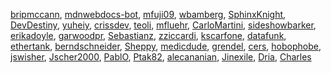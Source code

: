 [bripmccann](/en-US/profiles/bripmccann),
[mdnwebdocs-bot](/en-US/profiles/mdnwebdocs-bot),
[mfuji09](/en-US/profiles/mfuji09),
[wbamberg](/en-US/profiles/wbamberg),
[SphinxKnight](/en-US/profiles/SphinxKnight),
[DevDestiny](/en-US/profiles/DevDestiny),
[yuheiy](/en-US/profiles/yuheiy), [crissdev](/en-US/profiles/crissdev),
[teoli](/en-US/profiles/teoli), [mfluehr](/en-US/profiles/mfluehr),
[CarloMartini](/en-US/profiles/CarloMartini),
[sideshowbarker](/en-US/profiles/sideshowbarker),
[erikadoyle](/en-US/profiles/erikadoyle),
[garwoodpr](/en-US/profiles/garwoodpr),
[Sebastianz](/en-US/profiles/Sebastianz),
[zziccardi](/en-US/profiles/zziccardi),
[kscarfone](/en-US/profiles/kscarfone),
[datafunk](/en-US/profiles/datafunk),
[ethertank](/en-US/profiles/ethertank),
[berndschneider](/en-US/profiles/berndschneider),
[Sheppy](/en-US/profiles/Sheppy),
[medicdude](/en-US/profiles/medicdude),
[grendel](/en-US/profiles/grendel), [cers](/en-US/profiles/cers),
[hobophobe](/en-US/profiles/hobophobe),
[jswisher](/en-US/profiles/jswisher),
[Jscher2000](/en-US/profiles/Jscher2000),
[PablO](/en-US/profiles/PablO), [Ptak82](/en-US/profiles/Ptak82),
[alecananian](/en-US/profiles/alecananian),
[Jinexile](/en-US/profiles/Jinexile), [Dria](/en-US/profiles/Dria),
[Charles](/en-US/profiles/Charles)

